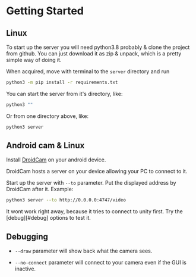 # Getting Started

## Linux

To start up the server you will need python3.8 probably & clone the project from github.
You can just download it as zip & unpack, which is a pretty simple way of doing it.

When acquired, move with terminal to the `server` directory and run

```sh
python3 -m pip install -r requirements.txt
```

You can start the server from it's directory, like:
```sh
python3 ""
```
Or from one directory above, like:
```py
python3 server
```

## Android cam & Linux

Install [DroidCam](https://www.dev47apps.com/) on your android device.

DroidCam hosts a server on your device allowing your PC to connect to it.

Start up the server with `--to` parameter. Put the displayed address by DroidCam after it. Example:

```sh
python3 server --to http://0.0.0.0:4747/video
```

It wont work right away, because it tries to connect to unity first. Try the [debug][#debug] options to test it.

## Debugging

- `--draw` parameter will show back what the camera sees.

- `--no-connect` parameter will connect to your camera even if the GUI is inactive.
